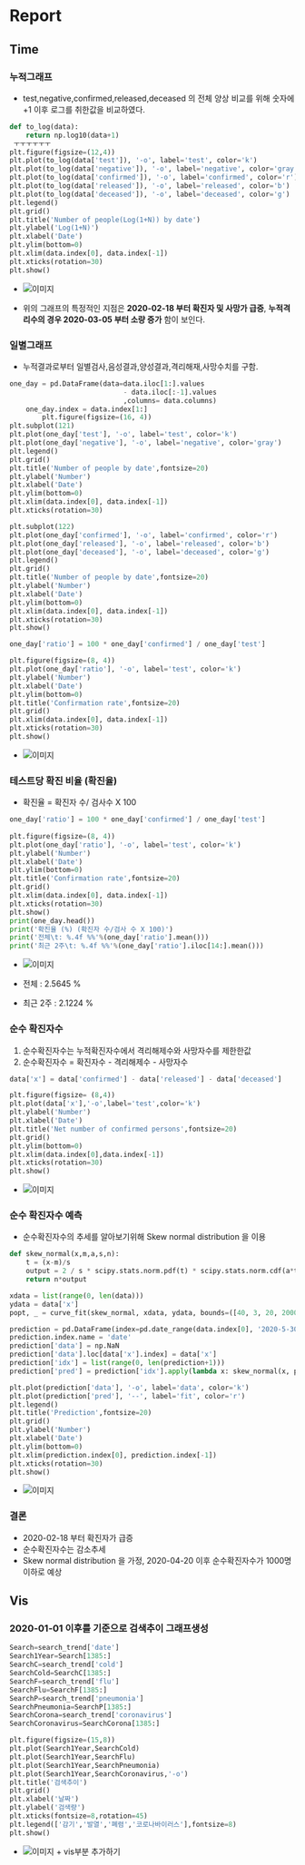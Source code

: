 # Report
## Time
### 누적그래프
* test,negative,confirmed,released,deceased 의 전체 양상 비교를 위해 숫자에 +1 이후 로그를 취한값을 비교하였다.
``` python 
def to_log(data):
    return np.log10(data+1)
 ㅜㅜㅜㅜㅜㅜ
plt.figure(figsize=(12,4))
plt.plot(to_log(data['test']), '-o', label='test', color='k')
plt.plot(to_log(data['negative']), '-o', label='negative', color='gray')
plt.plot(to_log(data['confirmed']), '-o', label='confirmed', color='r')
plt.plot(to_log(data['released']), '-o', label='released', color='b')
plt.plot(to_log(data['deceased']), '-o', label='deceased', color='g')
plt.legend()
plt.grid()
plt.title('Number of people(Log(1+N)) by date')
plt.ylabel('Log(1+N)')
plt.xlabel('Date')
plt.ylim(bottom=0)
plt.xlim(data.index[0], data.index[-1])
plt.xticks(rotation=30)
plt.show()
```   


* ![이미지](https://github.com/kdj6394/COVID-19/blob/master/src/time_image/%EB%82%A0%EC%A7%9C%EB%B3%84%EC%9D%B8%EC%9B%90%EC%88%98(Log(1+N)).png?raw=true)


* 위의 그래프의 특정적인 지점은 __2020-02-18 부터 확진자 및 사망가 급증__, __누적격리수의 경우 2020-03-05 부터 소량 증가__ 함이 보인다.

### 일별그래프
* 누적결과로부터 일별검사,음성결과,양성결과,격리해재,사망수치를 구함.
```python 
one_day = pd.DataFrame(data=data.iloc[1:].values 
                            - data.iloc[:-1].values
                            ,columns= data.columns)
    one_day.index = data.index[1:]
        plt.figure(figsize=(16, 4))
plt.subplot(121)
plt.plot(one_day['test'], '-o', label='test', color='k')
plt.plot(one_day['negative'], '-o', label='negative', color='gray')
plt.legend()
plt.grid()
plt.title('Number of people by date',fontsize=20)
plt.ylabel('Number')
plt.xlabel('Date')
plt.ylim(bottom=0)
plt.xlim(data.index[0], data.index[-1])
plt.xticks(rotation=30)

plt.subplot(122)
plt.plot(one_day['confirmed'], '-o', label='confirmed', color='r')
plt.plot(one_day['released'], '-o', label='released', color='b')
plt.plot(one_day['deceased'], '-o', label='deceased', color='g')
plt.legend()
plt.grid()
plt.title('Number of people by date',fontsize=20)
plt.ylabel('Number')
plt.xlabel('Date')
plt.ylim(bottom=0)
plt.xlim(data.index[0], data.index[-1])
plt.xticks(rotation=30)
plt.show()

one_day['ratio'] = 100 * one_day['confirmed'] / one_day['test']

plt.figure(figsize=(8, 4))
plt.plot(one_day['ratio'], '-o', label='test', color='k')
plt.ylabel('Number')
plt.xlabel('Date')
plt.ylim(bottom=0)
plt.title('Confirmation rate',fontsize=20)
plt.grid()
plt.xlim(data.index[0], data.index[-1])
plt.xticks(rotation=30)
plt.show()
```

* ![이미지](https://github.com/kdj6394/COVID-19/blob/master/src/time_image/%EB%82%A0%EC%A7%9C%EB%B3%84%EC%9D%B8%EC%9B%90%EC%88%98.png?raw=true)

### 테스트당 확진 비율 (확진율)
* 확진율 = 확진자 수/ 검사수 X 100
```python
one_day['ratio'] = 100 * one_day['confirmed'] / one_day['test']
    
plt.figure(figsize=(8, 4))
plt.plot(one_day['ratio'], '-o', label='test', color='k')
plt.ylabel('Number')
plt.xlabel('Date')
plt.ylim(bottom=0)
plt.title('Confirmation rate',fontsize=20)
plt.grid()
plt.xlim(data.index[0], data.index[-1])
plt.xticks(rotation=30)
plt.show()
print(one_day.head())
print('확진율 (%) (확진자 수/검사 수 X 100)')
print('전체\t: %.4f %%'%(one_day['ratio'].mean()))
print('최근 2주\t: %.4f %%'%(one_day['ratio'].iloc[14:].mean()))
```
* ![이미지](https://github.com/kdj6394/COVID-19/blob/master/src/time_image/%EB%82%A0%EC%A7%9C%EB%B3%84%ED%99%95%EC%A7%84%EC%9C%A8.png?raw=true)


* 전체    : 2.5645 %
* 최근 2주        : 2.1224 %

### 순수 확진자수
1. 순수확진자수는 누적확진자수에서 격리해제수와 사망자수를 제한한값
2. 순수확진자수 = 확진자수 - 격리해제수 - 사망자수
```python 
data['x'] = data['confirmed'] - data['released'] - data['deceased']

plt.figure(figsize= (8,4))
plt.plot(data['x'],'-o',label='test',color='k')
plt.ylabel('Number')
plt.xlabel('Date')
plt.title('Net number of confirmed persons',fontsize=20)
plt.grid()
plt.ylim(bottom=0)
plt.xlim(data.index[0],data.index[-1])
plt.xticks(rotation=30)
plt.show()
```
* ![이미지](https://github.com/kdj6394/COVID-19/blob/master/src/time_image/%EB%82%A0%EC%A7%9C%EB%B3%84%EC%88%9C%EC%88%98%ED%99%95%EC%A7%84%EC%9E%90%EC%88%98.png?raw=true)


### 순수 확진자수 예측
* 순수확진자수의 추세를 알아보기위해 Skew normal distribution 을 이용
```python
def skew_normal(x,m,a,s,n):
    t = (x-m)/s
    output = 2 / s * scipy.stats.norm.pdf(t) * scipy.stats.norm.cdf(a*t)
    return n*output

xdata = list(range(0, len(data)))
ydata = data['x']
popt, _ = curve_fit(skew_normal, xdata, ydata, bounds=([40, 3, 20, 200000], [45, 5, 25, 300000]))

prediction = pd.DataFrame(index=pd.date_range(data.index[0], '2020-5-30'))
prediction.index.name = 'date'
prediction['data'] = np.NaN
prediction['data'].loc[data['x'].index] = data['x']
prediction['idx'] = list(range(0, len(prediction+1)))
prediction['pred'] = prediction['idx'].apply(lambda x: skew_normal(x, popt[0], popt[1], popt[2], popt[3]))

plt.plot(prediction['data'], '-o', label='data', color='k')
plt.plot(prediction['pred'], '--', label='fit', color='r')
plt.legend()
plt.title('Prediction',fontsize=20)
plt.grid()
plt.ylabel('Number')
plt.xlabel('Date')
plt.ylim(bottom=0)
plt.xlim(prediction.index[0], prediction.index[-1])
plt.xticks(rotation=30)
plt.show()
```
* ![이미지](https://github.com/kdj6394/COVID-19/blob/master/src/time_image/%EC%98%88%EC%B8%A1.png?raw=true)


### 결론
* 2020-02-18 부터 확진자가 급증
* 순수확진자수는 감소추세
* Skew normal distribution 을 가정, 2020-04-20 이후 순수확진자수가 1000명 이하로 예상


## Vis
### 2020-01-01 이후를 기준으로 검색추이 그래프생성
```python
Search=search_trend['date']
Search1Year=Search[1385:]
SearchC=search_trend['cold']
SearchCold=SearchC[1385:]
SearchF=search_trend['flu']
SearchFlu=SearchF[1385:]
SearchP=search_trend['pneumonia']
SearchPneumonia=SearchP[1385:]
SearchCorona=search_trend['coronavirus']
SearchCoronavirus=SearchCorona[1385:]

plt.figure(figsize=(15,8))
plt.plot(Search1Year,SearchCold)
plt.plot(Search1Year,SearchFlu)
plt.plot(Search1Year,SearchPneumonia)
plt.plot(Search1Year,SearchCoronavirus,'-o')
plt.title('검색추이')
plt.grid()
plt.xlabel('날짜')
plt.ylabel('검색량')
plt.xticks(fontsize=8,rotation=45)
plt.legend(['감기','발열','폐렴','코로나바이러스'],fontsize=8)
plt.show()
```
* ![이미지](검색추이) + vis부분 추가하기
